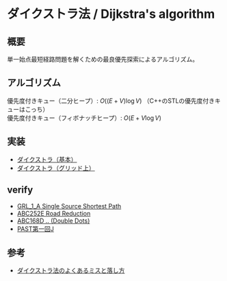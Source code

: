 # ダイクストラ法 / Dijkstra's algorithm
## 概要
単一始点最短経路問題を解くための最良優先探索によるアルゴリズム。


## アルゴリズム
優先度付きキュー（二分ヒープ）: $O((E+V)\log {V})$ （C++のSTLの優先度付きキューはこっち）<br/>
優先度付きキュー（フィボナッチヒープ）: $O(E+V\log {V})$

## 実装
- [ダイクストラ（基本）](https://github.com/shu8Cream/algorithm/blob/main/Graph/Dijkstra/dijkstra.cpp)
- [ダイクストラ（グリッド上）](https://github.com/shu8Cream/algorithm/blob/main/Graph/Dijkstra/dijkstra_ongrid.cpp)
<!-- - [ダイクストラ（二番目）](https://github.com/shu8Cream/algorithm/blob/main/Graph/Dijkstra/dijkstra_second.cpp) -->

## verify
- [GRL_1_A Single Source Shortest Path](https://onlinejudge.u-aizu.ac.jp/courses/library/5/GRL/1/GRL_1_A)
- [ABC252E Road Reduction](https://atcoder.jp/contests/abc252/tasks/abc252_e)
- [ABC168D .. (Double Dots)](https://atcoder.jp/contests/abc168/tasks/abc168_d)
- [PAST第一回J](https://atcoder.jp/contests/past201912-open/tasks/past201912_j)

## 参考
- [ダイクストラ法のよくあるミスと落し方](https://snuke.hatenablog.com/entry/2021/02/22/102734)
